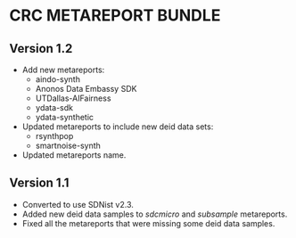 # CRC METAREPORT BUNDLE

## Version 1.2
* Add new metareports:
  * aindo-synth
  * Anonos Data Embassy SDK
  * UTDallas-AIFairness
  * ydata-sdk
  * ydata-synthetic
* Updated metareports to include new deid data sets:
  * rsynthpop
  * smartnoise-synth
* Updated metareports name.

## Version 1.1
* Converted to use SDNist v2.3.
* Added new deid data samples to *sdcmicro* and *subsample* metareports.
* Fixed all the metareports that were missing some deid data samples.

